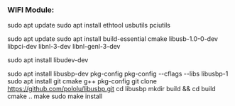 ### WIFI Module:

sudo apt update
sudo apt install ethtool usbutils pciutils

sudo apt update
sudo apt install build-essential cmake libusb-1.0-0-dev libpci-dev libnl-3-dev libnl-genl-3-dev

sudo apt install libudev-dev


sudo apt install libusbp-dev pkg-config
pkg-config --cflags --libs libusbp-1
sudo apt install git cmake g++ pkg-config
git clone https://github.com/pololu/libusbp.git
cd libusbp
mkdir build && cd build
cmake ..
make
sudo make install

